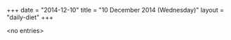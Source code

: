 +++
date = "2014-12-10"
title = "10 December 2014 (Wednesday)"
layout = "daily-diet"
+++


\<no entries\>
